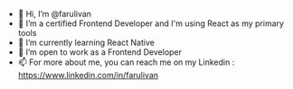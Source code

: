 - 👋 Hi, I’m @farulivan
- 👀 I’m a certified Frontend Developer and I'm using React as my primary tools
- 🌱 I’m currently learning React Native
- 💞️ I’m open to work as a Frontend Developer
- 📫 For more about me, you can reach me on my Linkedin : https://www.linkedin.com/in/farulivan

<!---
farulivan/farulivan is a ✨ special ✨ repository because its `README.md` (this file) appears on your GitHub profile.
You can click the Preview link to take a look at your changes.
--->
